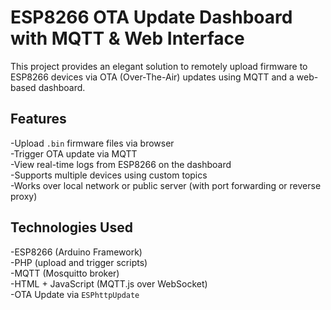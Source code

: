 # ESP8266 OTA Update Dashboard with MQTT & Web Interface  
This project provides an elegant solution to remotely upload firmware to ESP8266 devices via OTA (Over-The-Air) updates using MQTT and a web-based dashboard.
## Features  
-Upload `.bin` firmware files via browser  
-Trigger OTA update via MQTT  
-View real-time logs from ESP8266 on the dashboard  
-Supports multiple devices using custom topics  
-Works over local network or public server (with port forwarding or reverse proxy)  
## Technologies Used  
-ESP8266 (Arduino Framework)  
-PHP (upload and trigger scripts)  
-MQTT (Mosquitto broker)  
-HTML + JavaScript (MQTT.js over WebSocket)  
-OTA Update via `ESPhttpUpdate`










